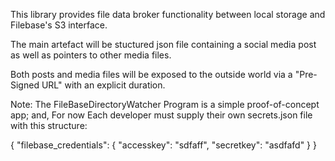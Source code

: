 ﻿This library provides file data broker functionality between local storage and 
Filebase's S3 interface.

The main artefact will be stuctured json file containing a social media post as well as pointers
to other media files. 

Both posts and media files will be exposed to the outside world via a "Pre-Signed URL" with
an explicit duration.

Note: The FileBaseDirectoryWatcher Program is a simple proof-of-concept app; and, 
For now Each developer must supply their own secrets.json file with this structure:

{
  "filebase_credentials": {
    "accesskey": "sdfaff",
    "secretkey": "asdfafd"
  }
}
